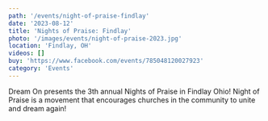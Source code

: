 ```yaml
---
path: '/events/night-of-praise-findlay'
date: '2023-08-12'
title: 'Nights of Praise: Findlay'
photo: '/images/events/night-of-praise-2023.jpg'
location: 'Findlay, OH'
videos: []
buy: 'https://www.facebook.com/events/785048120027923'
category: 'Events'
---
```


Dream On presents the 3th annual Nights of Praise in Findlay Ohio! Night of Praise is a movement that encourages churches in the community to unite and dream again!
